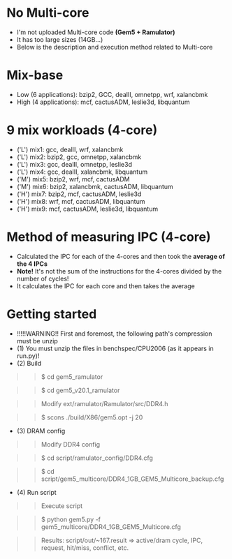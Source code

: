 # No Multi-core

- I'm not uploaded Multi-core code **(Gem5 + Ramulator)**
- It has too large sizes (14GB...)
- Below is the description and execution method related to Multi-core

# Mix-base
- Low (6 applications): bzip2, GCC, dealII, omnetpp, wrf, xalancbmk
- High (4 applications): mcf, cactusADM, leslie3d, libquantum

# 9 mix workloads (4-core)
- ('L') mix1: gcc, dealII, wrf, xalancbmk
- ('L') mix2: bzip2, gcc, omnetpp, xalancbmk
- ('L') mix3: gcc, dealII, omnetpp, leslie3d
- ('L') mix4: gcc, dealII, xalancbmk, libquantum
- ('M') mix5: bzip2, wrf, mcf, cactusADM
- ('M') mix6: bzip2, xalancbmk, cactusADM, libquantum
- ('H') mix7: bzip2, mcf, cactusADM, leslie3d
- ('H') mix8: wrf, mcf, cactusADM, libquantum
- ('H') mix9: mcf, cactusADM, leslie3d, libquantum

# Method of measuring IPC (4-core)
- Calculated the IPC for each of the 4-cores and then took the **average of the 4 IPCs**
- **Note!** It's not the sum of the instructions for the 4-cores divided by the number of cycles!
- It calculates the IPC for each core and then takes the average

# Getting started
- !!!!!WARNING!! First and foremost, the following path's compression must be unzip
- (1) You must unzip the files in benchspec/CPU2006 (as it appears in run.py)!
- (2) Build
>> $ cd gem5_ramulator

>> $ cd gem5_v20.1_ramulator

>> Modify ext/ramulator/Ramulator/src/DDR4.h

>> $ scons ./build/X86/gem5.opt -j 20
- (3) DRAM config
>> Modify DDR4 config

>> $ cd script/ramulator_config/DDR4.cfg

>> $ cd script/gem5_multicore/DDR4_1GB_GEM5_Multicore_backup.cfg
- (4) Run script
>> Execute script

>> $ python gem5.py -f gem5_multicore/DDR4_1GB_GEM5_Multicore.cfg

>> Results: script/out/~167.result => active/dram cycle, IPC, request, hit/miss, conflict, etc.
